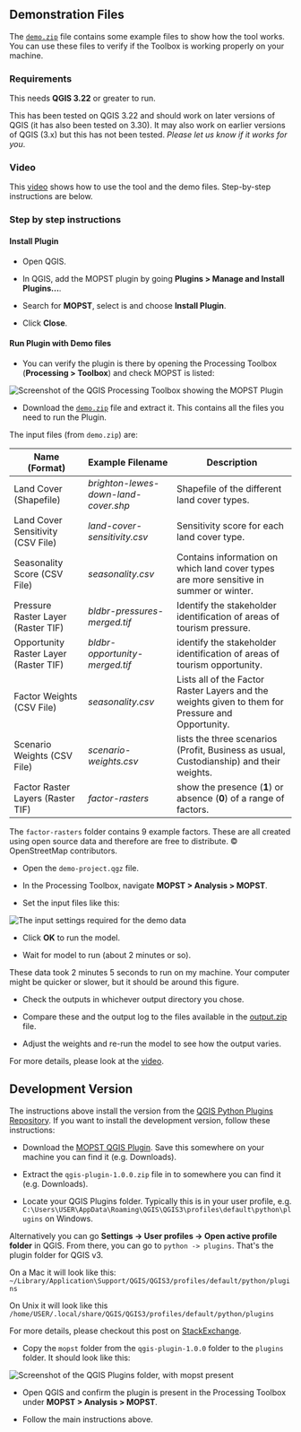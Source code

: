 ## Demonstration Files

The [`demo.zip`](https://github.com/mopst/qgis-plugin/releases/download/v1.0.0/demo.zip) file contains some example files to show how the tool works. You can use these files to verify if the Toolbox is working properly on your machine. 

### Requirements

This needs **QGIS 3.22** or greater to run.

This has been tested on QGIS 3.22 and should work on later versions of QGIS (it has also been tested on 3.30). It may also work on earlier versions of QGIS (3.x) but this has not been tested. *Please let us know if it works for you*. 

### Video

This [video](https://youtu.be/oK67PIRi64o) shows how to use the tool and the demo files. Step-by-step instructions are below. 
 
 
### Step by step instructions

#### Install Plugin

- Open QGIS.

- In QGIS, add the MOPST plugin by going **Plugins > Manage and Install Plugins...**. 

- Search for **MOPST**, select is and choose **Install Plugin**. 

- Click **Close**. 

#### Run Plugin with Demo files

- You can verify the plugin is there by opening the Processing Toolbox (**Processing > Toolbox**) and check MOPST is listed:

![Screenshot of the QGIS Processing Toolbox showing the MOPST Plugin](qgis-processing-screenshot.png)

- Download the [`demo.zip`](https://github.com/mopst/qgis-plugin/releases/download/v1.0.0/demo.zip) file and extract it. This contains all the files you need to run the Plugin. 

The input files (from `demo.zip`) are:

Name (Format) | Example Filename | Description
-- | -- | -- 
Land Cover (Shapefile) | *brighton-lewes-down-land-cover.shp* | Shapefile of the different land cover types. 
Land Cover Sensitivity (CSV File) | *land-cover-sensitivity.csv* | Sensitivity score for each land cover type.
Seasonality Score (CSV File) | *seasonality.csv* | Contains information on which land cover types are more sensitive in summer or winter. 
Pressure Raster Layer (Raster TIF) | *bldbr-pressures-merged.tif* | Identify the stakeholder identification of areas of tourism pressure. 
Opportunity Raster Layer (Raster TIF) | *bldbr-opportunity-merged.tif* | identify the stakeholder identification of areas of tourism opportunity. 
Factor Weights (CSV File) | *seasonality.csv* | Lists all of the Factor Raster Layers and the weights given to them for Pressure and Opportunity.
Scenario Weights (CSV File) | *scenario-weights.csv* | lists the three scenarios (Profit, Business as usual, Custodianship) and their weights. 
Factor Raster Layers (Raster TIF) | *factor-rasters* | show the presence (**1**) or absence (**0**) of a range of factors. 

The `factor-rasters` folder contains 9 example factors. These are all created using open source data and therefore are free to distribute. © OpenStreetMap contributors. 

- Open the `demo-project.qgz` file. 

- In the Processing Toolbox, navigate **MOPST > Analysis > MOPST**. 

- Set the input files like this:

![The input settings required for the demo data](demo-MOPST-plugin-inputs.png)

- Click **OK** to run the model.

- Wait for model to run (about 2 minutes or so). 

These data took 2 minutes 5 seconds to run on my machine. Your computer might be quicker or slower, but it should be around this figure. 

- Check the outputs in whichever output directory you chose. 

- Compare these and the output log to the files available in the [output.zip](https://github.com/mopst/qgis-plugin/releases/download/v1.0.0/output.zip) file. 

- Adjust the weights and re-run the model to see how the output varies.

For more details, please look at the [video](https://youtu.be/oK67PIRi64o).


## Development Version

The instructions above install the version from the [QGIS Python Plugins Repository](https://plugins.qgis.org/plugins/mopst/). If you want to install the development version, follow these instructions:

- Download the [MOPST QGIS Plugin](https://github.com/mopst/qgis-plugin/archive/refs/tags/v1.0.0.zip). Save this somewhere on your machine you can find it (e.g. Downloads). 

- Extract the `qgis-plugin-1.0.0.zip` file in to somewhere you can find it (e.g. Downloads). 

- Locate your QGIS Plugins folder. Typically this is in your user profile, e.g. `C:\Users\USER\AppData\Roaming\QGIS\QGIS3\profiles\default\python\plugins` on Windows. 

Alternatively you can go **Settings -> User profiles -> Open active profile folder** in QGIS. From there, you can go to `python -> plugins`. That's the plugin folder for QGIS v3.

On a Mac it will look like this: `~/Library/Application\Support/QGIS/QGIS3/profiles/default/python/plugins`

On Unix it will look like this `/home/USER/.local/share/QGIS/QGIS3/profiles/default/python/plugins`

For more details, please checkout this post on [StackExchange](https://gis.stackexchange.com/questions/274311/qgis-3-plugin-folder-location).

- Copy the `mopst` folder from the `qgis-plugin-1.0.0` folder to the `plugins` folder. It should look like this:

![Screenshot of the QGIS Plugins folder, with mopst present](plugins-folder.png)

- Open QGIS and confirm the plugin is present in the Processing Toolbox under  **MOPST > Analysis > MOPST**.  

- Follow the main instructions above.
